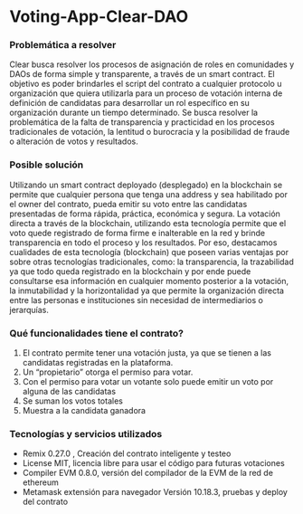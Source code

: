 # Voting-App-Clear-DAO

### Problemática a resolver
Clear busca resolver los procesos de asignación de roles en comunidades y DAOs de forma simple y transparente, a través de un smart contract.
El objetivo es poder brindarles el script del contrato a cualquier protocolo u organización que quiera utilizarla para un proceso de votación interna de definición de candidatas para desarrollar un rol específico en su organización durante un tiempo determinado. 
Se busca resolver la problemática de la falta de transparencia y practicidad en los procesos tradicionales de votación, la lentitud o burocracia y la posibilidad de fraude o alteración de votos y resultados.

### Posible solución
Utilizando un smart contract deployado (desplegado) en la blockchain se permite que cualquier persona que tenga una address y sea habilitado por el owner del contrato, pueda emitir su voto entre las candidatas presentadas de forma rápida, práctica, económica y segura. La votación directa a través de la blockchain, utilizando esta tecnología permite que el voto quede registrado de forma firme e inalterable en la red y brinde transparencia en todo el proceso y los resultados.
Por eso, destacamos cualidades de esta tecnología (blockchain) que poseen varias ventajas por sobre otras tecnologías tradicionales, como: la transparencia, la trazabilidad ya que todo queda registrado en la blockchain y por ende puede consultarse esa información en cualquier momento posterior a la votación, la inmutabilidad y la horizontalidad ya que permite la organización directa entre las personas e instituciones sin necesidad de intermediarios o jerarquías.

### Qué funcionalidades tiene el contrato?
1. El contrato permite tener una votación justa, ya que se tienen a las candidatas registradas en la plataforma.
2. Un “propietario” otorga el permiso para votar.
3. Con el permiso para votar un votante solo puede emitir un voto por alguna de las candidatas
4. Se suman los votos totales
5. Muestra a la candidata ganadora

### Tecnologías y servicios utilizados
- Remix 0.27.0 , Creación del contrato inteligente y testeo
- License MIT, licencia libre para usar el código para futuras votaciones
- Compiler EVM 0.8.0, versión del compilador de la EVM de la red de ethereum
- Metamask extensión para navegador Versión 10.18.3, pruebas y deploy del contrato

